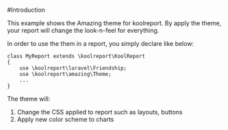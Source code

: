 #Introduction

This example shows the Amazing theme for koolreport. By apply the theme, your report will change the look-n-feel for everything.

In order to use the them in a report, you simply declare like below:

```
class MyReport extends \koolreport\KoolReport
{
    use \koolreport\laravel\Friendship;
    use \koolreport\amazing\Theme;
    ...
}
```

The theme will:

1. Change the CSS applied to report such as layouts, buttons
2. Apply new color scheme to charts